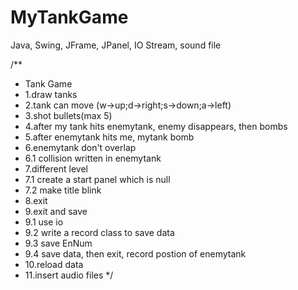 MyTankGame
==========

Java, Swing, JFrame, JPanel, IO Stream, sound file

/**
 * Tank Game
 * 1.draw tanks
 * 2.tank can move (w->up;d->right;s->down;a->left)
 * 3.shot bullets(max 5)
 * 4.after my tank hits enemytank, enemy disappears, then bombs
 * 5.after enemytank hits me, mytank bomb
 * 6.enemytank don't overlap
 *  6.1 collision written in enemytank
 * 7.different level
 *  7.1 create a start panel which is null
 *  7.2 make title blink
 * 8.exit
 * 9.exit and save
 *  9.1 use io
 *  9.2 write a record class to save data
 *  9.3 save EnNum
 *  9.4 save data, then exit, record postion of enemytank
 * 10.reload data
 * 11.insert audio files
 */
